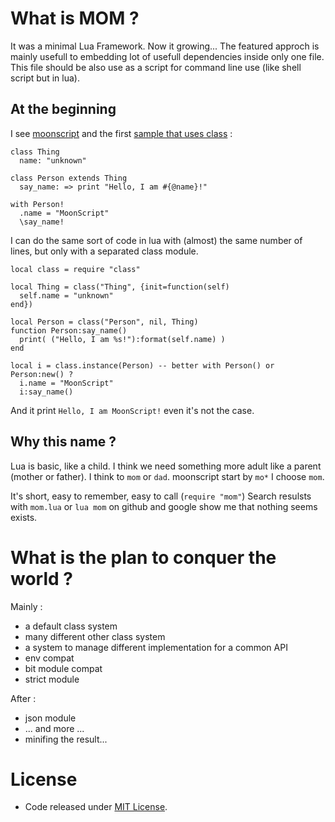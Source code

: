What is MOM ?
=============

It was a minimal Lua Framework.
Now it growing...
The featured approch is mainly usefull to embedding lot of usefull dependencies inside only one file.
This file should be also use as a script for command line use (like shell script but in lua).

At the beginning
----------------

I see [moonscript](http://moonscript.org/) and the first [sample that uses class](http://moonscript.org/#overview) :

```
class Thing
  name: "unknown"

class Person extends Thing
  say_name: => print "Hello, I am #{@name}!"

with Person!
  .name = "MoonScript"
  \say_name!
```

I can do the same sort of code in lua with (almost) the same number of lines, but only with a separated class module.

```
local class = require "class"

local Thing = class("Thing", {init=function(self)
  self.name = "unknown"
end})

local Person = class("Person", nil, Thing)
function Person:say_name()
  print( ("Hello, I am %s!"):format(self.name) )
end

local i = class.instance(Person) -- better with Person() or Person:new() ?
  i.name = "MoonScript"
  i:say_name()
```

And it print `Hello, I am MoonScript!` even it's not the case.


Why this name ?
---------------

Lua is basic, like a child.
I think we need something more adult like a parent (mother or father).
I think to `mom` or `dad`.
moonscript start by `mo*` I choose `mom`.

It's short, easy to remember, easy to call (`require "mom"`)
Search resulsts with `mom.lua` or `lua mom` on github and google show me that nothing seems exists.

What is the plan to conquer the world ?
=======================================

Mainly :
 * a default class system
 * many different other class system
 * a system to manage different implementation for a common API
 * env compat
 * bit module compat
 * strict module

After :
 * json module
 * ... and more ...
 * minifing the result...


License
=======

 * Code released under [MIT License][MIT].

[MIT]: http://opensource.org/licenses/MIT


